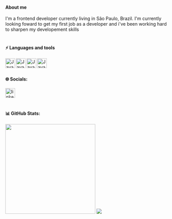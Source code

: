 <h4 align="left">About me</h4>

<p align="left">I'm a frontend developer currently living in São Paulo, Brazil. I'm currently looking foward to get my first job as a developer and i've been working hard to sharpen my developement skills<p/>

#

<h4 align="left">⚡ Languages and tools</h4>

<div align="left">

<img align= "left" alt="Java" width= "30px" style= "padding-right:10 px;" src="https://cdn.jsdelivr.net/gh/devicons/devicon/icons/javascript/javascript-original.svg"/>

<img align= "left" alt="Java" width= "30px" style= "padding-right:10 px;" 
src="https://cdn.jsdelivr.net/gh/devicons/devicon/icons/html5/html5-original.svg" />

<img align= "left" alt="Java" width= "30px" style= "padding-right:10 px;" src="https://cdn.jsdelivr.net/gh/devicons/devicon/icons/css3/css3-original.svg" />

<img align= "left" alt="Java" width= "30px" style= "padding-right:10 px;" src="https://cdn.jsdelivr.net/gh/devicons/devicon/icons/microsoftsqlserver/microsoftsqlserver-plain.svg" />
   
</div>

<br>

#

<h4 align="left">🌐 Socials:</h4>

<div align="left">
  <a href="https://www.linkedin.com/in/gustavo-cae" target="_blank">
    <img src="https://raw.githubusercontent.com/maurodesouza/profile-readme-generator/master/src/assets/icons/social/linkedin/default.svg" width="30px" alt="linkedin logo"  />
  </a>
</div>

#

<h4 align="left">📊 GitHub Stats:</h4>

<div align="left">
  <img src="https://github-readme-stats-wheat-two-53.vercel.app/api?username=gustavocae&theme=neon&hide_border=false&include_all_commits=false&count_private=false"  width="280px"/>
  <img src="https://github-readme-stats-wheat-two-53.vercel.app/api/top-langs/?username=gustavocae&theme=neon&hide_border=false&include_all_commits=false&count_private=false&layout=compact"/>
</div>

